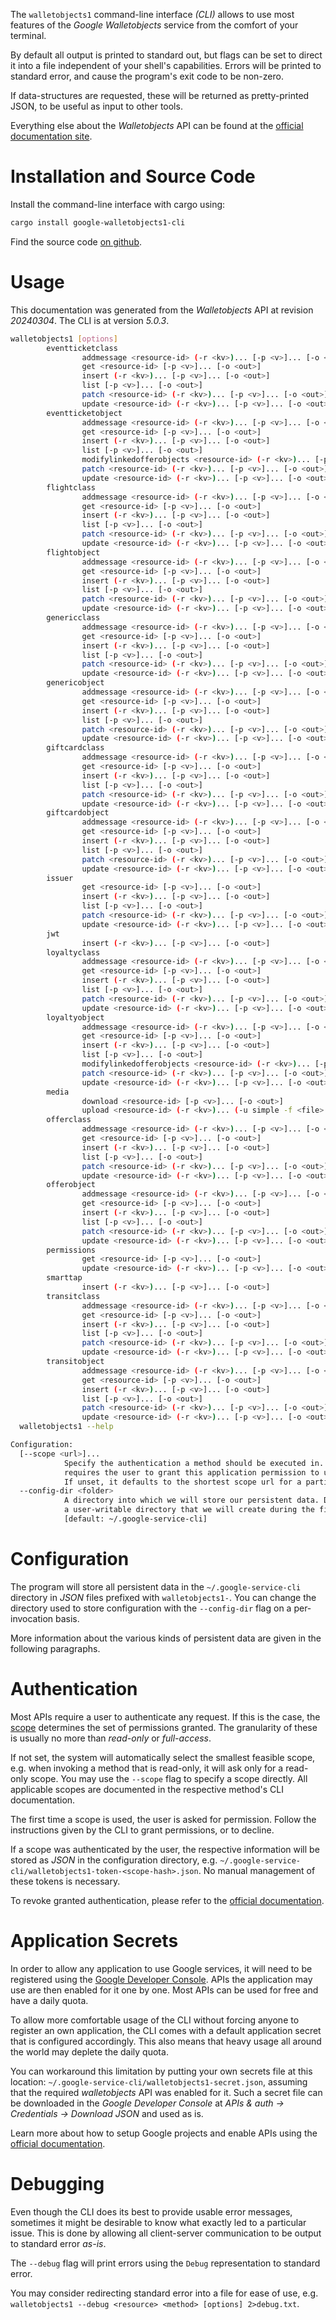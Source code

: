 <!---
DO NOT EDIT !
This file was generated automatically from 'src/generator/templates/cli/README.md.mako'
DO NOT EDIT !
-->
The `walletobjects1` command-line interface *(CLI)* allows to use most features of the *Google Walletobjects* service from the comfort of your terminal.

By default all output is printed to standard out, but flags can be set to direct it into a file independent of your shell's
capabilities. Errors will be printed to standard error, and cause the program's exit code to be non-zero.

If data-structures are requested, these will be returned as pretty-printed JSON, to be useful as input to other tools.

Everything else about the *Walletobjects* API can be found at the
[official documentation site](https://developers.google.com/pay/passes).

# Installation and Source Code

Install the command-line interface with cargo using:

```bash
cargo install google-walletobjects1-cli
```

Find the source code [on github](https://github.com/Byron/google-apis-rs/tree/main/gen/walletobjects1-cli).

# Usage

This documentation was generated from the *Walletobjects* API at revision *20240304*. The CLI is at version *5.0.3*.

```bash
walletobjects1 [options]
        eventticketclass
                addmessage <resource-id> (-r <kv>)... [-p <v>]... [-o <out>]
                get <resource-id> [-p <v>]... [-o <out>]
                insert (-r <kv>)... [-p <v>]... [-o <out>]
                list [-p <v>]... [-o <out>]
                patch <resource-id> (-r <kv>)... [-p <v>]... [-o <out>]
                update <resource-id> (-r <kv>)... [-p <v>]... [-o <out>]
        eventticketobject
                addmessage <resource-id> (-r <kv>)... [-p <v>]... [-o <out>]
                get <resource-id> [-p <v>]... [-o <out>]
                insert (-r <kv>)... [-p <v>]... [-o <out>]
                list [-p <v>]... [-o <out>]
                modifylinkedofferobjects <resource-id> (-r <kv>)... [-p <v>]... [-o <out>]
                patch <resource-id> (-r <kv>)... [-p <v>]... [-o <out>]
                update <resource-id> (-r <kv>)... [-p <v>]... [-o <out>]
        flightclass
                addmessage <resource-id> (-r <kv>)... [-p <v>]... [-o <out>]
                get <resource-id> [-p <v>]... [-o <out>]
                insert (-r <kv>)... [-p <v>]... [-o <out>]
                list [-p <v>]... [-o <out>]
                patch <resource-id> (-r <kv>)... [-p <v>]... [-o <out>]
                update <resource-id> (-r <kv>)... [-p <v>]... [-o <out>]
        flightobject
                addmessage <resource-id> (-r <kv>)... [-p <v>]... [-o <out>]
                get <resource-id> [-p <v>]... [-o <out>]
                insert (-r <kv>)... [-p <v>]... [-o <out>]
                list [-p <v>]... [-o <out>]
                patch <resource-id> (-r <kv>)... [-p <v>]... [-o <out>]
                update <resource-id> (-r <kv>)... [-p <v>]... [-o <out>]
        genericclass
                addmessage <resource-id> (-r <kv>)... [-p <v>]... [-o <out>]
                get <resource-id> [-p <v>]... [-o <out>]
                insert (-r <kv>)... [-p <v>]... [-o <out>]
                list [-p <v>]... [-o <out>]
                patch <resource-id> (-r <kv>)... [-p <v>]... [-o <out>]
                update <resource-id> (-r <kv>)... [-p <v>]... [-o <out>]
        genericobject
                addmessage <resource-id> (-r <kv>)... [-p <v>]... [-o <out>]
                get <resource-id> [-p <v>]... [-o <out>]
                insert (-r <kv>)... [-p <v>]... [-o <out>]
                list [-p <v>]... [-o <out>]
                patch <resource-id> (-r <kv>)... [-p <v>]... [-o <out>]
                update <resource-id> (-r <kv>)... [-p <v>]... [-o <out>]
        giftcardclass
                addmessage <resource-id> (-r <kv>)... [-p <v>]... [-o <out>]
                get <resource-id> [-p <v>]... [-o <out>]
                insert (-r <kv>)... [-p <v>]... [-o <out>]
                list [-p <v>]... [-o <out>]
                patch <resource-id> (-r <kv>)... [-p <v>]... [-o <out>]
                update <resource-id> (-r <kv>)... [-p <v>]... [-o <out>]
        giftcardobject
                addmessage <resource-id> (-r <kv>)... [-p <v>]... [-o <out>]
                get <resource-id> [-p <v>]... [-o <out>]
                insert (-r <kv>)... [-p <v>]... [-o <out>]
                list [-p <v>]... [-o <out>]
                patch <resource-id> (-r <kv>)... [-p <v>]... [-o <out>]
                update <resource-id> (-r <kv>)... [-p <v>]... [-o <out>]
        issuer
                get <resource-id> [-p <v>]... [-o <out>]
                insert (-r <kv>)... [-p <v>]... [-o <out>]
                list [-p <v>]... [-o <out>]
                patch <resource-id> (-r <kv>)... [-p <v>]... [-o <out>]
                update <resource-id> (-r <kv>)... [-p <v>]... [-o <out>]
        jwt
                insert (-r <kv>)... [-p <v>]... [-o <out>]
        loyaltyclass
                addmessage <resource-id> (-r <kv>)... [-p <v>]... [-o <out>]
                get <resource-id> [-p <v>]... [-o <out>]
                insert (-r <kv>)... [-p <v>]... [-o <out>]
                list [-p <v>]... [-o <out>]
                patch <resource-id> (-r <kv>)... [-p <v>]... [-o <out>]
                update <resource-id> (-r <kv>)... [-p <v>]... [-o <out>]
        loyaltyobject
                addmessage <resource-id> (-r <kv>)... [-p <v>]... [-o <out>]
                get <resource-id> [-p <v>]... [-o <out>]
                insert (-r <kv>)... [-p <v>]... [-o <out>]
                list [-p <v>]... [-o <out>]
                modifylinkedofferobjects <resource-id> (-r <kv>)... [-p <v>]... [-o <out>]
                patch <resource-id> (-r <kv>)... [-p <v>]... [-o <out>]
                update <resource-id> (-r <kv>)... [-p <v>]... [-o <out>]
        media
                download <resource-id> [-p <v>]... [-o <out>]
                upload <resource-id> (-r <kv>)... (-u simple -f <file> [-m <mime>]) [-p <v>]... [-o <out>]
        offerclass
                addmessage <resource-id> (-r <kv>)... [-p <v>]... [-o <out>]
                get <resource-id> [-p <v>]... [-o <out>]
                insert (-r <kv>)... [-p <v>]... [-o <out>]
                list [-p <v>]... [-o <out>]
                patch <resource-id> (-r <kv>)... [-p <v>]... [-o <out>]
                update <resource-id> (-r <kv>)... [-p <v>]... [-o <out>]
        offerobject
                addmessage <resource-id> (-r <kv>)... [-p <v>]... [-o <out>]
                get <resource-id> [-p <v>]... [-o <out>]
                insert (-r <kv>)... [-p <v>]... [-o <out>]
                list [-p <v>]... [-o <out>]
                patch <resource-id> (-r <kv>)... [-p <v>]... [-o <out>]
                update <resource-id> (-r <kv>)... [-p <v>]... [-o <out>]
        permissions
                get <resource-id> [-p <v>]... [-o <out>]
                update <resource-id> (-r <kv>)... [-p <v>]... [-o <out>]
        smarttap
                insert (-r <kv>)... [-p <v>]... [-o <out>]
        transitclass
                addmessage <resource-id> (-r <kv>)... [-p <v>]... [-o <out>]
                get <resource-id> [-p <v>]... [-o <out>]
                insert (-r <kv>)... [-p <v>]... [-o <out>]
                list [-p <v>]... [-o <out>]
                patch <resource-id> (-r <kv>)... [-p <v>]... [-o <out>]
                update <resource-id> (-r <kv>)... [-p <v>]... [-o <out>]
        transitobject
                addmessage <resource-id> (-r <kv>)... [-p <v>]... [-o <out>]
                get <resource-id> [-p <v>]... [-o <out>]
                insert (-r <kv>)... [-p <v>]... [-o <out>]
                list [-p <v>]... [-o <out>]
                patch <resource-id> (-r <kv>)... [-p <v>]... [-o <out>]
                update <resource-id> (-r <kv>)... [-p <v>]... [-o <out>]
  walletobjects1 --help

Configuration:
  [--scope <url>]...
            Specify the authentication a method should be executed in. Each scope
            requires the user to grant this application permission to use it.
            If unset, it defaults to the shortest scope url for a particular method.
  --config-dir <folder>
            A directory into which we will store our persistent data. Defaults to
            a user-writable directory that we will create during the first invocation.
            [default: ~/.google-service-cli]

```

# Configuration

The program will store all persistent data in the `~/.google-service-cli` directory in *JSON* files prefixed with `walletobjects1-`.  You can change the directory used to store configuration with the `--config-dir` flag on a per-invocation basis.

More information about the various kinds of persistent data are given in the following paragraphs.

# Authentication

Most APIs require a user to authenticate any request. If this is the case, the [scope][scopes] determines the 
set of permissions granted. The granularity of these is usually no more than *read-only* or *full-access*.

If not set, the system will automatically select the smallest feasible scope, e.g. when invoking a
method that is read-only, it will ask only for a read-only scope. 
You may use the `--scope` flag to specify a scope directly. 
All applicable scopes are documented in the respective method's CLI documentation.

The first time a scope is used, the user is asked for permission. Follow the instructions given 
by the CLI to grant permissions, or to decline.

If a scope was authenticated by the user, the respective information will be stored as *JSON* in the configuration
directory, e.g. `~/.google-service-cli/walletobjects1-token-<scope-hash>.json`. No manual management of these tokens
is necessary.

To revoke granted authentication, please refer to the [official documentation][revoke-access].

# Application Secrets

In order to allow any application to use Google services, it will need to be registered using the 
[Google Developer Console][google-dev-console]. APIs the application may use are then enabled for it
one by one. Most APIs can be used for free and have a daily quota.

To allow more comfortable usage of the CLI without forcing anyone to register an own application, the CLI
comes with a default application secret that is configured accordingly. This also means that heavy usage
all around the world may deplete the daily quota.

You can workaround this limitation by putting your own secrets file at this location: 
`~/.google-service-cli/walletobjects1-secret.json`, assuming that the required *walletobjects* API 
was enabled for it. Such a secret file can be downloaded in the *Google Developer Console* at 
*APIs & auth -> Credentials -> Download JSON* and used as is.

Learn more about how to setup Google projects and enable APIs using the [official documentation][google-project-new].


# Debugging

Even though the CLI does its best to provide usable error messages, sometimes it might be desirable to know
what exactly led to a particular issue. This is done by allowing all client-server communication to be 
output to standard error *as-is*.

The `--debug` flag will print errors using the `Debug` representation to standard error.

You may consider redirecting standard error into a file for ease of use, e.g. `walletobjects1 --debug <resource> <method> [options] 2>debug.txt`.


[scopes]: https://developers.google.com/+/api/oauth#scopes
[revoke-access]: http://webapps.stackexchange.com/a/30849
[google-dev-console]: https://console.developers.google.com/
[google-project-new]: https://developers.google.com/console/help/new/
